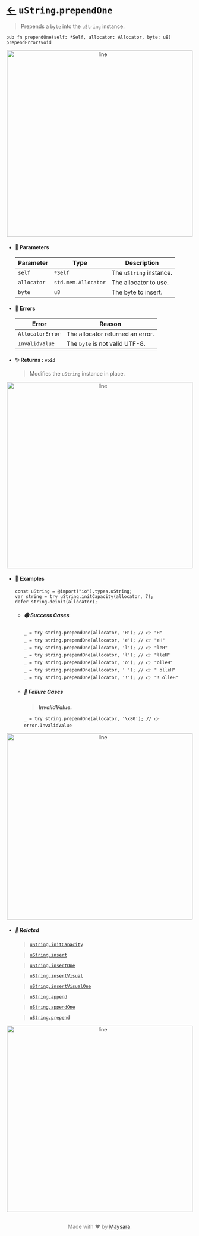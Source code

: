 # [←](../uString.md) `uString`.`prependOne`

> Prepends a `byte` into the `uString` instance.

```zig
pub fn prependOne(self: *Self, allocator: Allocator, byte: u8) prependError!void
```


<div align="center">
<img src="https://raw.githubusercontent.com/Super-ZIG/io/refs/heads/main/dist/img/md/line.png" alt="line" style="width:500px;"/>
</div>

- #### 🧩 Parameters

    | Parameter   | Type                | Description             |
    | ----------- | ------------------- | ----------------------- |
    | `self`      | `*Self`             | The `uString` instance. |
    | `allocator` | `std.mem.Allocator` | The allocator to use.   |
    | `byte`      | `u8`                | The byte to insert.     |

- #### 🚫 Errors
    
    | Error             | Reason                           |
    | ----------------- | -------------------------------- |
    | `AllocatorError` | The allocator returned an error. |
    | `InvalidValue`    | The `byte` is not valid UTF-8.   |

- #### ✨ Returns : `void`

    > Modifies the `uString` instance in place.

<div align="center">
<img src="https://raw.githubusercontent.com/Super-ZIG/io/refs/heads/main/dist/img/md/line.png" alt="line" style="width:500px;"/>
</div>

- #### 🧪 Examples

    ```zig
    const uString = @import("io").types.uString;
    var string = try uString.initCapacity(allocator, 7);
    defer string.deinit(allocator);
    ```

    - ##### 🟢 Success Cases

        ```zig
        _ = try string.prependOne(allocator, 'H'); // 👉 "H"
        _ = try string.prependOne(allocator, 'e'); // 👉 "eH"
        _ = try string.prependOne(allocator, 'l'); // 👉 "leH"
        _ = try string.prependOne(allocator, 'l'); // 👉 "lleH"
        _ = try string.prependOne(allocator, 'o'); // 👉 "olleH"
        _ = try string.prependOne(allocator, ' '); // 👉 " olleH"
        _ = try string.prependOne(allocator, '!'); // 👉 "! olleH"
        ```

    - ##### 🔴 Failure Cases
        
        > **_InvalidValue._**

        ```zig
        _ = try string.prependOne(allocator, '\x80'); // 👉 error.InvalidValue
        ```

<div align="center">
<img src="https://raw.githubusercontent.com/Super-ZIG/io/refs/heads/main/dist/img/md/line.png" alt="line" style="width:500px;"/>
</div>

- ##### 🔗 Related

  > [`uString.initCapacity`](./initCapacity.md)

  > [`uString.insert`](./insert.md)

  > [`uString.insertOne`](./insertOne.md)

  > [`uString.insertVisual`](./insertVisual.md)

  > [`uString.insertVisualOne`](./insertVisualOne.md)

  > [`uString.append`](./append.md)

  > [`uString.appendOne`](./appendOne.md)

  > [`uString.prepend`](./prepend.md)

<div align="center">
<img src="https://raw.githubusercontent.com/Super-ZIG/io/refs/heads/main/dist/img/md/line.png" alt="line" style="width:500px;"/>
</div>

<p align="center" style="color:grey;"><br />Made with ❤️ by <a href="http://github.com/maysara-elshewehy" target="blank">Maysara</a>.</p>